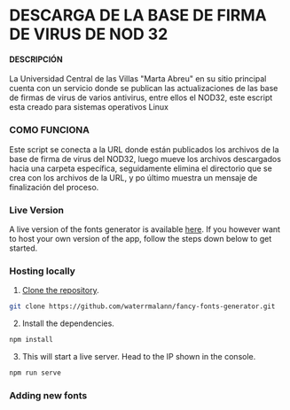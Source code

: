 # DESCARGA DE LA BASE DE FIRMA DE VIRUS DE NOD 32

#### DESCRIPCIÓN

La Universidad Central de las Villas "Marta Abreu" en su sitio principal cuenta con un servicio donde se publican las actualizaciones de las base de firmas de virus de varios antivirus, entre ellos el NOD32, este escript esta creado para sistemas operativos Linux

### COMO FUNCIONA

Este script se conecta a la URL donde están publicados los archivos de la base de firma de virus del NOD32, luego mueve los archivos descargados hacia una carpeta específica, seguidamente elimina el directorio que se crea con los archivos de la URL, y po último muestra un mensaje de finalización del proceso.

### Live Version

A live version of the fonts generator is available [here](https://waterrmalann.github.io/fancy-fonts-generator). If you however want to host your own version of the app, follow the steps down below to get started.

### Hosting locally

1. [Clone the repository](https://docs.github.com/en/github/creating-cloning-and-archiving-repositories/cloning-a-repository-from-github/cloning-a-repository).
```sh
git clone https://github.com/waterrmalann/fancy-fonts-generator.git
```
2. Install the dependencies.
```sh
npm install
```
3. This will start a live server. Head to the IP shown in the console.
```sh
npm run serve
```

### Adding new fonts
